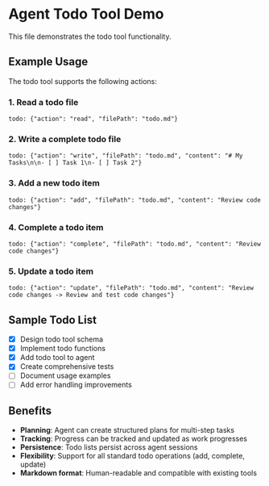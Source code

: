# Agent Todo Tool Demo

This file demonstrates the todo tool functionality.

## Example Usage

The todo tool supports the following actions:

### 1. Read a todo file
```
todo: {"action": "read", "filePath": "todo.md"}
```

### 2. Write a complete todo file
```
todo: {"action": "write", "filePath": "todo.md", "content": "# My Tasks\n\n- [ ] Task 1\n- [ ] Task 2"}
```

### 3. Add a new todo item
```
todo: {"action": "add", "filePath": "todo.md", "content": "Review code changes"}
```

### 4. Complete a todo item
```
todo: {"action": "complete", "filePath": "todo.md", "content": "Review code changes"}
```

### 5. Update a todo item
```
todo: {"action": "update", "filePath": "todo.md", "content": "Review code changes -> Review and test code changes"}
```

## Sample Todo List

- [x] Design todo tool schema
- [x] Implement todo functions
- [x] Add todo tool to agent
- [x] Create comprehensive tests
- [ ] Document usage examples
- [ ] Add error handling improvements

## Benefits

- **Planning**: Agent can create structured plans for multi-step tasks
- **Tracking**: Progress can be tracked and updated as work progresses
- **Persistence**: Todo lists persist across agent sessions
- **Flexibility**: Support for all standard todo operations (add, complete, update)
- **Markdown format**: Human-readable and compatible with existing tools